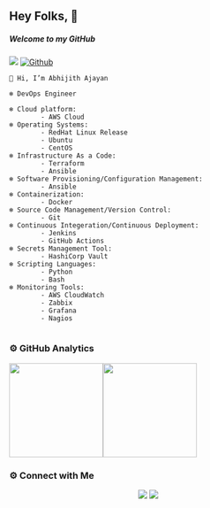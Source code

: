 ## Hey Folks, 👋

##### Welcome to my GitHub

![](https://visitor-badge.laobi.icu/badge?page_id=abhijith-ajayan) [![Github](https://img.shields.io/github/followers/abhijith-ajayan?label=Follow&style=social)](https://github.com/abhijith-ajayan)

```
👋 Hi, I’m Abhijith Ajayan

❄️ DevOps Engineer

❄️ Cloud platform: 
        - AWS Cloud
❄️ Operating Systems:
        - RedHat Linux Release
        - Ubuntu
        - CentOS
❄️ Infrastructure As a Code:
        - Terraform
        - Ansible
❄️ Software Provisioning/Configuration Management:
        - Ansible
❄️ Containerization:
        - Docker
❄️ Source Code Management/Version Control:
        - Git
❄️ Continuous Integeration/Continuous Deployment:
        - Jenkins
        - GitHub Actions
❄️ Secrets Management Tool:
        - HashiCorp Vault
❄️ Scripting Languages:
        - Python
        - Bash
❄️ Monitoring Tools:
        - AWS CloudWatch
        - Zabbix
        - Grafana
        - Nagios
    
```     

### ⚙️ GitHub Analytics

<img height="170px" src="https://github-readme-stats.vercel.app/api?username=abhijith-ajayan&include_all_commits=true&count_private=true&show_icons=true&theme=chartreuse-dark&card" /><img height="170px" src="https://github-readme-stats.vercel.app/api/top-langs/?username=abhijith-ajayan&include_all_commits=true&count_private=true&show_icons=true&theme=chartreuse-dark&layout=compact" />

### ⚙️ Connect with Me

<p align="center">
<a href="mailto:abhijitajayan5555@gmail.com"><img src="https://img.shields.io/badge/Gmail-D14836?style=for-the-badge&logo=gmail&logoColor=white"/></a>
<a href="https://www.linkedin.com/in/abhijith-ajayan-485258107/"><img src="https://img.shields.io/badge/LinkedIn-0077B5?style=for-the-badge&logo=linkedin&logoColor=white"/></a> 
